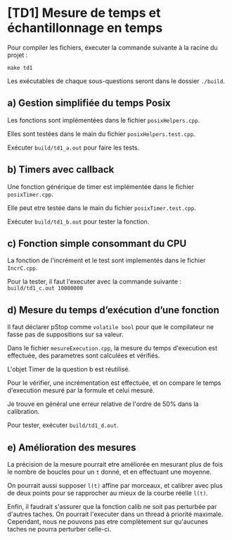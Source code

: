 # [TD1] Mesure de temps et échantillonnage en temps

Pour compiler les fichiers, éxecuter la commande suivante à la racine du projet :

`make td1`

Les exécutables de chaque sous-questions seront dans le dossier `./build`.

## a) Gestion simplifiée du temps Posix

Les fonctions sont implémentées dans le fichier `posixHelpers.cpp`.

Elles sont testées dans le main du fichier `posixHelpers.test.cpp`.

Exécuter `build/td1_a.out` pour faire les tests.

## b) Timers avec callback

Une fonction générique de timer est implémentée dans le fichier `posixTimer.cpp`.

Elle peut etre testée dans le main du fichier `posixTimer.test.cpp`.

Exécuter `build/td1_b.out` pour tester la fonction.

## c) Fonction simple consommant du CPU

La fonction de l'incrément et le test sont implementés dans le fichier `IncrC.cpp`.

Pour la tester, il faut l'executer avec la commande suivante : 
```build/td1_c.out 10000000```

## d) Mesure du temps d’exécution d’une fonction

Il faut déclarer pStop comme `volatile bool` pour que le compilateur ne fasse pas de suppositions sur sa valeur.

Dans le fichier `mesureExecution.cpp`, la mesure du temps d'execution est effectuée, des parametres sont calculées et vérifiés.

L'objet Timer de la question b est réutilisé.

Pour le vérifier, une incrémentation est effectuée, et on compare le temps d'execution mesuré par la formule et celui mesuré.

Je trouve en général une erreur relative de l'ordre de 50% dans la calibration.

Pour tester, exécuter `build/td1_d.out`.

## e) Amélioration des mesures

La précision de la mesure pourrait etre améliorée en mesurant plus de fois le nombre de boucles pour un `t` donné, et en effectuant une moyenne.

On pourrait aussi supposer `l(t)` affine par morceaux, et calibrer avec plus de deux points pour se rapprocher au mieux de la courbe réelle `l(t)`.

Enfin, il faudrait s'assurer que la fonction calib ne soit pas perturbée par d'autres taches. On pourrait l'executer dans un thread à priorité maximale. Cependant, nous ne pouvons pas etre complètement sur qu'aucunes taches ne pourra perturber celle-ci.